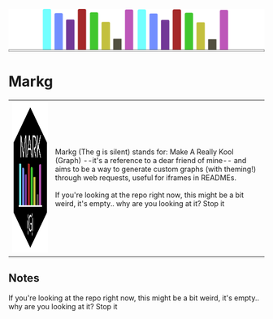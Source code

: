 ![](assets/Mark_banner.svg)
# Markg

<table>
  <tr>
    <td>
      <img src="assets/Mark_icon.svg" alt="Mark Icon" width="300" height="300">
    </td>
    <td>
      Markg (The g is silent) stands for: Make A Really Kool (Graph) --it's a reference to a dear friend of mine-- and aims to be a way to generate custom graphs (with theming!) through web requests, useful for iframes in READMEs.<br><br>
      If you're looking at the repo right now, this might be a bit weird, it's empty.. why are you looking at it? Stop it
    </td>
  </tr>
</table>

## Notes
If you're looking at the repo right now, this might be a bit weird, it's empty.. why are you looking at it? Stop it   